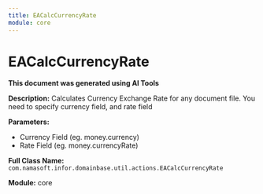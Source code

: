 ```yaml
---
title: EACalcCurrencyRate
module: core
---
```



<div class='entity-flows'>

# EACalcCurrencyRate

**This document was generated using AI Tools**

**Description:** Calculates Currency Exchange Rate for any document file. You need to specify currency field, and rate field

**Parameters:**
- Currency Field (eg. money.currency)
- Rate Field (eg. money.currencyRate)

**Full Class Name:** `com.namasoft.infor.domainbase.util.actions.EACalcCurrencyRate`

**Module:** core


</div>

